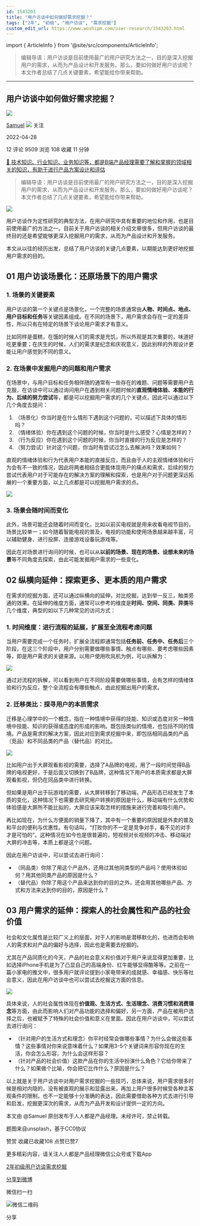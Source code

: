 ```yaml
---
id: 1543203
title: "用户访谈中如何做好需求挖掘？"
tags: ["2年", "初级", "用户访谈", "需求挖掘"]
custom_edit_url: https://www.woshipm.com/user-research/1543203.html
---
```

import { ArticleInfo } from '@site/src/components/ArticleInfo';

<ArticleInfo
    author="Samuel"
    authorLink="https://www.woshipm.com/u/97941"
    published="2022-04-28"
    views={9509}
    comments={12}
    collects={108}
/>

> 编辑导语：用户访谈是目前使用最广的用户研究方法之一，目的是深入挖掘用户的需求，从而为产品设计和开发服务。那么，要如何做好用户访谈呢？本文作者总结了几点关键要素，希望能给你带来帮助。

---

## 用户访谈中如何做好需求挖掘？

[![](https://static.woshipm.com/view/woshipm_api_def_20230522104534_7971.jpg?imageView2/1/w/72/h/72/q/100)](https://www.woshipm.com/u/97941)

[Samuel](https://www.woshipm.com/u/97941) ![](https://static.woshipm.com/tag/1121_1@2x.png) 关注

2022-04-28

12 评论 9509 浏览 108 收藏 11 分钟

[🔗 技术知识、行业知识、业务知识等，都是B端产品经理需要了解和掌握的领域相关的知识，有助于进行产品方案设计和评估](https://ke.qidianla.com/courses/bcpm)

> 编辑导语：用户访谈是目前使用最广的用户研究方法之一，目的是深入挖掘用户的需求，从而为产品设计和开发服务。那么，要如何做好用户访谈呢？本文作者总结了几点关键要素，希望能给你带来帮助。

![](https://image.woshipm.com/wp-files/2022/04/0agk8CB9ArRWPQI2dfZe.jpg)

用户访谈作为定性研究的典型方法，在用户研究中具有重要的地位和作用，也是目前使用最广的方法之一。目前关于用户访谈的相关介绍文章很多，但用户访谈的最终目的还是希望能够更深入挖掘用户的需求，从而为产品设计和开发服务。

本文从以往的经历出发，总结了用户访谈的关键几点要素，以期能达到更好地挖掘用户需求的目的。

## 01 用户访谈场景化：还原场景下的用户需求

### 1\. 场景的关键要素

用户访谈的第一个关键点是场景化，一个完整的场景通常由**人物、时间点、地点、用户目标和任务**等关键因素组成。在不同的场景下，用户需求会存在一定的差异性，所以只有在特定的场景下谈论用户需求才有意义。

比如同样是蛋糕，在饿的时候人们的需求是充饥，所以外观是其次重要的，味道好吃更重要；在庆生的时候，人们的需求是纪念和庆祝意义，因此别样的外观设计更能让用户感觉到不同的意义。

### 2\. 在场景中发掘用户的问题和用户需求

在场景中，与用户目标和任务相伴随的通常有一些存在的难题、问题等需要用户去克服，在访谈中可以通过询问用户在遇到相关问题时候的**直观情绪体验、本能的行为、后续的努力尝试**等，都是可以挖掘用户需求的几个关键点，因此可以通过以下几个角度去提问：

1.  （场景化）你当时是在什么情形下遇到这个问题的，可以描述下具体的情形吗？
2.  （情绪体验）你在遇到这个问题的时候，你当时是什么感受？心情是怎样的？
3.  （行为反应）你在遇到这个问题的时候，你当时直接的行为反应是怎样的？
4.  （努力尝试）针对这个问题，你当时有尝试过怎么去解决吗？效果如何？

直观的情绪体验和行为代表用户本能的直接反应，而且由于人的主观情绪体验和行为会有不一致的情况，因此将两者相结合更能体现用户的痛点和需求，后续的努力尝试代表用户对于可能存在的解决方案的理解和探索，也是用户对于问题更深远拓展的一个重要方面，以上几点都是可以挖掘用户需求的点。

![](https://image.woshipm.com/wp-files/2022/04/lQuhFdjlgDT9Df1XXE4b.png)

### 3\. 场景会随时间而变化

此外，场景可能还会随着时间而变化，比如以前买电视就是用来收看电视节目的，场景比较单一；如今随着智能电视的普及，电视的功能和使用场景越来越丰富，可以辅助健身、进行投屏、连接游戏设备玩游戏等。

因此在对场景进行询问的时候，也可以从**以前的场景、现在的场景、设想未来的场景**等不同角度去探索，由此可能发掘用户需求的一些变化。

## 02 纵横向延伸：探索更多、更本质的用户需求

在需求的挖掘方面，还可以通过纵横向的延伸，对比挖掘，达到举一反三，触类旁通的效果。在延伸的维度方面，通常可以参考的维度是**时间、空间、同类、异类**等几个维度，典型的如以下几种常见的访问方式：

### 1\. 时间维度：进行流程的延展，扩展至全流程考虑问题

当用户需要完成一个任务时，扩展全流程即通常包括**任务前、任务中、任务后**三个阶段，在这三个阶段中，用户分别需要做哪些事情、触点有哪些、要考虑哪些因素等，即是用户需求的关键来源。以用户使用吹风机为例，可以拆解为：

![](https://image.woshipm.com/wp-files/2022/04/Z6V8P64vTG5uWdzUWnU2.png)

通过对流程的拆解，可以看到用户在不同阶段需要做哪些事情，会有怎样的情绪体验和行为反应，整个全流程会有哪些触点，由此挖掘出用户的需求。

### 2\. 迁移类比：探寻用户的本质需求

迁移是心理学中的一个概念，指在一种情境中获得的技能、知识或态度对另一种情境中技能、知识的获得或态度的形成的影响。既包括类似的情境，也包括不同的情境。产品是需求的解决方案，因此对应到需求挖掘中来，即包括相同品类的产品（竞品）和不同品类的产品（替代品）的对比。

![](https://image.woshipm.com/wp-files/2022/04/5bSZ9T32S9ALkknIYnDS.png)

比如用户出于大屏观看影视的需要，选择了A品牌的电视，用了一段时间觉得B品牌的电视更好，于是后面又切换到了B品牌，这种情况下用户的本质需求都是大屏观看影视，但仍在同品类中进行转换。

但如果是用户出于玩游戏的需要，从大屏转移到了移动端，产品形态已经发生了本质的变化，这种情况下也需要去研究用户转换的原因是什么，移动端有什么优势和体验感是大屏所不能比拟的，大屏应该采取怎样的措施来进行完善和吸引用户。

再比如现在，为什么方便面的销量下降了，其中有一个重要的原因就是外卖的普及和平台的便利与优惠性。有句话叫，“打败你的不一定是竞争对手，看不见的对手才是可怕的”。这种情况在如今也是很普遍的，短视频对长视频的冲击、移动端对大屏的冲击等，本质上都是这个问题。

因此在用户访谈中，可以尝试去进行询问：

*   （同品类）你除了用这个产品外，还用过其他同类型的产品吗？使用体验如何？用其他同类产品的原因是什么？
*   （替代品）你除了用这个产品来达到你的目的之外，还会用其他哪些产品、方式和方法来达到你的目的，原因是什么？

## 03 用户需求的延伸：探索人的社会属性和产品的社会价值

社会和文化属性是比较广义上的层面，对于人的影响是潜移默化的，也进而会影响人的需求和对产品的偏好与选择，因此也是需要去挖掘的。

尤其在产品同质化的今天，产品的社会意义和价值对于用户来说显得更加重要，比如选择iPhone手机是为了凸显自己的高端身份、红牛能够显得酷等等。之前在一篇小家电的推文中，很多用户就评论提到小家电带来的成就感、幸福感、快乐等社会意义，因此在用户访谈中也可以尝试去挖掘这方面的信息。

![](https://image.woshipm.com/wp-files/2022/04/AUPdg4wMb1P4496CUQAK.png)

具体来说，人的社会属性体现在**价值观、生活方式、生活理念、消费习惯和消费理念**等方面，由此而影响人们对产品功能的选择和偏好，另一方面，产品在被用户选择之后，也被赋予了特殊的社会价值和意义在里面。因此在用户访谈中，可以尝试去进行询问：

*   （针对用户的生活方式和理念）你平时经常会做哪些事情？为什么会做这些事情？这些事情对你来说意味着什么？如果用3-5个关键词来形容你现在的生活，你会怎么形容，为什么会这样形容？
*   （针对产品的社会价值）这款产品在你的生活中扮演什么角色？它给你带来了什么？如果做个比喻，你会把它比作什么？原因是什么？

以上就是关于用户访谈中对用户需求挖掘的一些技巧，总体来说，用户需求很多时候是相对内隐的，没有被直观的展示和显露出来，再加上用户很多时候受各种主客观条件的限制，也不一定能够十分准确的表达，因此需要借助各种方式去进行引导和启发，挖掘更深次的需求，从而为产品开发和设计提供一定的方向。

本文由 @Samuel 原创发布于人人都是产品经理。未经许可，禁止转载。

题图来自unsplash，基于CC0协议

赞赏 收藏已收藏108 点赞已赞7

更多精彩内容，请关注人人都是产品经理微信公众号或下载App

[2年](https://www.woshipm.com/tag/2%e5%b9%b4)[初级](https://www.woshipm.com/tag/%e5%88%9d%e7%ba%a7)[用户访谈](https://www.woshipm.com/tag/%e7%94%a8%e6%88%b7%e8%ae%bf%e8%b0%88)[需求挖掘](https://www.woshipm.com/tag/%e9%9c%80%e6%b1%82%e6%8c%96%e6%8e%98)

[分享到微博](https://service.weibo.com/share/share.php?appkey=2775287854&title=用户访谈中如何做好需求挖掘？&url=https://www.woshipm.com/user-research/1543203.html&pic=https://image.woshipm.com/wp-files/2022/04/0agk8CB9ArRWPQI2dfZe.jpg)

微信扫一扫

![微信二维码](https://api.pwmqr.com/qrcode/create/?url=https://www.woshipm.com/user-research/1543203.html)

分享